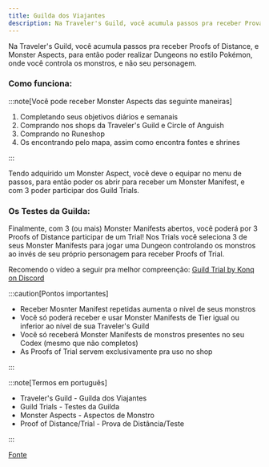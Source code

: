 ```yaml
---
title: Guilda dos Viajantes
description: Na Traveler's Guild, você acumula passos pra receber Provas de Distância e Aspectos de Monstro.
---
```


Na Traveler's Guild, você acumula passos pra receber Proofs of Distance, e Monster Aspects, para então poder realizar Dungeons no estilo Pokémon, onde você controla os monstros, e não seu personagem.


### Como funciona:



:::note[Você pode receber Monster Aspects das seguinte maneiras]
1. Completando seus objetivos diários e semanais
2. Comprando nos shops da Traveler's Guild e Circle of Anguish
3. Comprando no Runeshop
4. Os encontrando pelo mapa, assim como encontra fontes e shrines

:::

Tendo adquirido um Monster Aspect, você deve o equipar no menu de passos, para então poder os abrir para receber um Monster Manifest, e com 3 poder participar dos Guild Trials.

### Os Testes da Guilda:

Finalmente, com 3 (ou mais) Monster Manifests abertos, você poderá por 3 Proofs of Distance participar de um Trial! Nos Trials você seleciona 3 de seus Monster Manifests para jogar uma Dungeon controlando os monstros ao invés de seu próprio personagem para receber Proofs of Trial.

Recomendo o vídeo a seguir pra melhor compreenção:
[Guild Trial by Konq on Discord](https://cdn.discordapp.com/attachments/1121079021153832981/1121102233707237446/SPOILER_Screen_Recording_20230621_111654_Orna.mp4)

:::caution[Pontos importantes]
- Receber Mosnter Manifest repetidas aumenta o nível de seus monstros
- Você só poderá receber e usar Monster Manifests de Tier igual ou inferior ao nível de sua Traveler's Guild
- Você só receberá Monster Manifests de monstros presentes no seu Codex (mesmo que não completos)
- As Proofs of Trial servem exclusivamente pra uso no shop

:::

:::note[Termos em português]
- Traveler's Guild - Guilda dos Viajantes
- Guild Trials - Testes da Guilda
- Monster Aspects - Aspectos de Monstro
- Proof of Distance/Trial - Prova de Distância/Teste

:::

[Fonte](https://rentry.org/OrnaCoA)